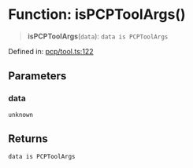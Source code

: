 # Function: isPCPToolArgs()

> **isPCPToolArgs**(`data`): `data is PCPToolArgs`

Defined in: [pcp/tool.ts:122](https://github.com/GeoDaCenter/openassistant/blob/2cb8f20a901f3385efeb40778248119c5e49db78/packages/echarts/src/pcp/tool.ts#L122)

## Parameters

### data

`unknown`

## Returns

`data is PCPToolArgs`
